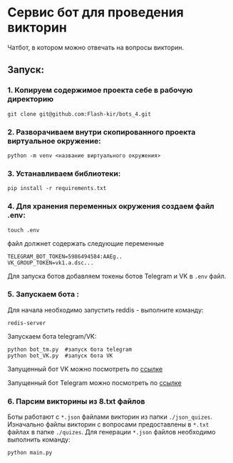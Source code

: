 # Сервис бот для проведения викторин
Чатбот, в котором можно отвечать на вопросы викторин.

## Запуск:

### 1. Копируем содержимое проекта себе в рабочую директорию
```
git clone git@github.com:Flash-kir/bots_4.git
```

### 2. Разворачиваем внутри скопированного проекта виртуальное окружение:
```
python -m venv <название виртуального окружения>
```

### 3. Устанавливаем библиотеки:
```
pip install -r requirements.txt
```

### 4. Для хранения переменных окружения создаем файл .env:
```
touch .env
```
файл должнет содержать следующие переменные
```
TELEGRAM_BOT_TOKEN=5986494584:AAEg..
VK_GROUP_TOKEN=vk1.a.dsc...
```
Для запуска ботов добавляем токены ботов Telegram и VK в `.env` файл.

### 5. Запускаем бота :
Для начала необходимо запустить reddis - выполните команду:
```
redis-server
```
Запускаем бота telegram/VK:
```
python bot_tm.py  #запуск бота telegram
python bot_VK.py  #запуск бота VK
```

Запущенный бот VK можно посмотреть по [ссылке](https://vk.com/im?sel=c99)

Запущенный бот Telegram можно посмотреть по [ссылке](https://t.me/speaker_dvmn_bot)

### 6. Парсим викторины из 8.txt файлов
Боты работают с `*.json` файлами викторин из папки `./json_quizes`.
Изначально файлы викторин с вопросами предоставлены в `*.txt` файлах в папке `./quizes`.
Для генерации `*.json` файлов необходимо выполнить команду:
```
python main.py
```
